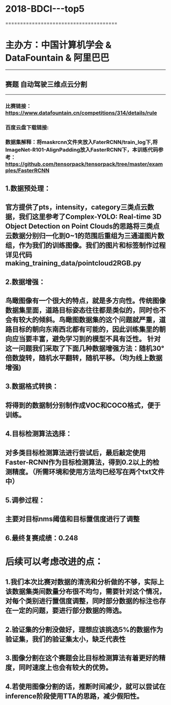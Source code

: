 # 2018-BDCI---top5
======================================
# 主办方：中国计算机学会 & DataFountain & 阿里巴巴
----------------------------------------
## 赛题 自动驾驶三维点云分割
-------------------------------------------
### 比赛链接：https://www.datafountain.cn/competitions/314/details/rule
### 百度云盘下载链接:
### 数据集解释：将maskrcnn文件夹放入FaterRCNN/train_log下,将ImageNet-R101-AlignPadding放入FasterRCNN下，本训练代码参考：https://github.com/tensorpack/tensorpack/tree/master/examples/FasterRCNN

## 1.数据预处理：
## 官方提供了pts，intensity，category三类点云数据，我们这里参考了Complex-YOLO: Real-time 3D Object Detection on Point Clouds的思路将三类点云数据分别归一化到0~1的范围后重组为三通道图片数组，作为我们的训练图像。我们的图片和标签制作过程详见代码making_training_data/pointcloud2RGB.py

## 2.数据增强：
## 鸟瞰图像有一个很大的特点，就是多方向性。传统图像数据集里面，道路目标姿态往往都是类似的，同时也不会有较大的倾斜。鸟瞰图数据集的这个问题就严重，道路目标的朝向东南西北都有可能的，因此训练集里的朝向应当要丰富，避免学习到的模型不具有泛性。 针对这一问题我们采取了下面几种数据增强方法：随机30°倍数旋转，随机水平翻转，随机平移。（均为线上数据增强)

## 3.数据格式转换：
## 将得到的数据制分别制作成VOC和COCO格式，便于训练。

## 4.目标检测算法选择：
## 对多类目标检测算法进行尝试后，最后敲定使用Faster-RCNN作为目标检测算法，得到0.2以上的检测精度。（所需环境和使用方法均已经写在两个txt文件中）

## 5.调参过程：
## 主要对目标nms阈值和目标置信度进行了调整

## 6.最终复赛成绩：0.248

# 后续可以考虑改进的点：
## 1.我们本次比赛对数据的清洗和分析做的不够，实际上该数据集类间数量分布很不均匀，需要针对这个情况，对每个类别进行置信度调整，同时部分数据的标注也存在一定的问题，要进行部分数据的筛选。
## 2.验证集的分割没做好，理想应该挑选5%的数据作为验证集，我们的验证集太小，缺乏代表性
## 3.图像分割在这个赛题会比目标检测算法有着更好的精度，同时速度上也会有较大的优势。
## 4.若使用图像分割的话，推断时间减少，就可以尝试在inference阶段使用TTA的思路，减少假阳性。


